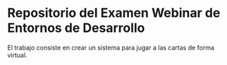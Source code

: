 # Repositorio del Examen Webinar de Entornos de Desarrollo

El trabajo consiste en crear un sistema para jugar a las cartas de forma virtual.